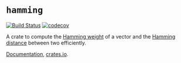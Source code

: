 # `hamming`

[![Build Status](https://travis-ci.org/huonw/hamming.png)](https://travis-ci.org/huonw/hamming) [![codecov](https://codecov.io/gh/huonw/hamming/branch/master/graph/badge.svg)](https://codecov.io/gh/huonw/hamming)

A crate to compute the
[Hamming weight](https://en.wikipedia.org/wiki/Hamming_weight) of a
vector and the
[Hamming distance](https://en.wikipedia.org/wiki/Hamming_distance)
between two efficiently.

[Documentation](http://docs.rs/hamming),
[crates.io](https://crates.io/crates/hamming).
